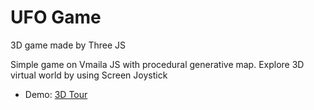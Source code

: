 # UFO Game
3D game made by Three JS

Simple game on Vmaila JS with procedural generative map.
Explore 3D virtual world by using Screen Joystick

- Demo: <a href="https://arturke.github.io/projects/JoyStick/index.html">3D Tour</a>
